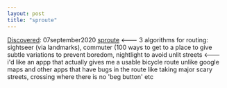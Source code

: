 ```yaml
---
layout: post
title: "sproute"
---
```

[Discovered](http://rolandtanglao.com/2020/07/29/p1-blogthis-checkvist-list-links-to-blog/): 07september2020 [sproute](https://www.juliusingemann.com/sproute) <--- 3 algorithms for routing: sightseer (via landmarks), commuter (100 ways to get to a place to give subtle variations to prevent boredom, nightlight to avoid unlit streets  <--- i'd like an appp  that actually gives me a usable bicycle route unlike google maps and other apps that have bugs in the route like taking major scary streets, crossing where there is no 'beg button' etc

